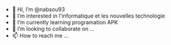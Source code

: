 - 👋 Hi, I’m @nabsou93
- 👀 I’m interested in l'informatique et les nouvelles technologie
- 🌱 I’m currently learning programation APK
- 💞️ I’m looking to collaborate on ...
- 📫 How to reach me ...

<!---
nabsou93/nabsou93 is a ✨ special ✨ repository because its `README.md` (this file) appears on your GitHub profile.
You can click the Preview link to take a look at your changes.
--->

